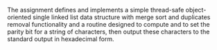 The assignment defines and implements a simple 
thread-safe object-oriented single linked list 
data structure with merge sort and duplicates removal 
functionality and a routine designed to compute and 
to set the parity bit for a string of characters, then 
output these characters to the standard output in 
hexadecimal form.
